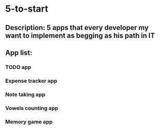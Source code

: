 # 5-to-start
## Description: 5 apps that every developer my want to implement as begging as his path in IT

## App list:
### TODO app

### Expense tracker app

### Note taking app

### Vowels counting app

### Memory game app
